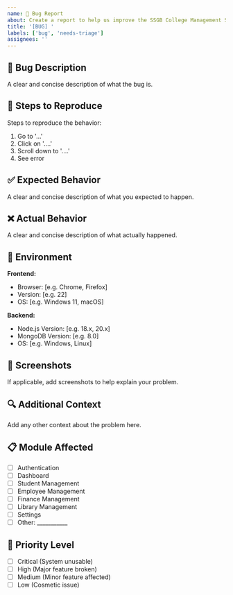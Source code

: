 ```yaml
---
name: 🐛 Bug Report
about: Create a report to help us improve the SSGB College Management System
title: '[BUG] '
labels: ['bug', 'needs-triage']
assignees: ''
---
```


## 🐛 Bug Description
A clear and concise description of what the bug is.

## 🔄 Steps to Reproduce
Steps to reproduce the behavior:
1. Go to '...'
2. Click on '....'
3. Scroll down to '....'
4. See error

## ✅ Expected Behavior
A clear and concise description of what you expected to happen.

## ❌ Actual Behavior
A clear and concise description of what actually happened.

## 📱 Environment
**Frontend:**
- Browser: [e.g. Chrome, Firefox]
- Version: [e.g. 22]
- OS: [e.g. Windows 11, macOS]

**Backend:**
- Node.js Version: [e.g. 18.x, 20.x]
- MongoDB Version: [e.g. 8.0]
- OS: [e.g. Windows, Linux]

## 📸 Screenshots
If applicable, add screenshots to help explain your problem.

## 🔍 Additional Context
Add any other context about the problem here.

## 📋 Module Affected
- [ ] Authentication
- [ ] Dashboard
- [ ] Student Management
- [ ] Employee Management
- [ ] Finance Management
- [ ] Library Management
- [ ] Settings
- [ ] Other: ___________

## 🚨 Priority Level
- [ ] Critical (System unusable)
- [ ] High (Major feature broken)
- [ ] Medium (Minor feature affected)
- [ ] Low (Cosmetic issue)
